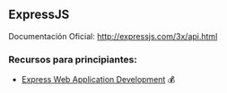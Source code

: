 ## ExpressJS

Documentación Oficial: http://expressjs.com/3x/api.html

### Recursos para principiantes:
* [Express Web Application Development](http://www.amazon.com/dp/1849696543) :moneybag:


